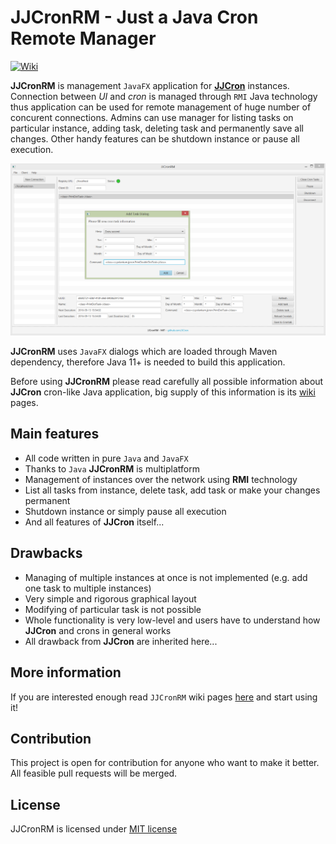 # JJCronRM - Just a Java Cron Remote Manager

[![Wiki](https://img.shields.io/badge/docs-wiki-orange.svg)](https://github.com/Neloop/JJCron/wiki/JJCronRM)

**JJCronRM** is management `JavaFX` application for **[JJCron](https://github.com/Neloop/JJCron/tree/main/jjcron "JJCron")** instances. Connection between _UI_ and _cron_ is managed through `RMI` Java technology thus application can be used for remote management of huge number of concurent connections. Admins can use manager for listing tasks on particular instance, adding task, deleting task and permanently save all changes. Other handy features can be shutdown instance or pause all execution.

![JJCronRM](src/doc-files/jjcronrm.png)

**JJCronRM** uses `JavaFX` dialogs which are loaded through Maven dependency, therefore Java 11+ is needed to build this application.

Before using **JJCronRM** please read carefully all possible information about **JJCron** cron-like Java application, big supply of this information is its [wiki](https://github.com/Neloop/JJCron/wiki) pages.

## Main features
- All code written in pure `Java` and `JavaFX`
- Thanks to `Java` **JJCronRM** is multiplatform
- Management of instances over the network using **RMI** technology
- List all tasks from instance, delete task, add task or make your changes permanent
- Shutdown instance or simply pause all execution
- And all features of **JJCron** itself...

## Drawbacks
- Managing of multiple instances at once is not implemented (e.g. add one task to multiple instances)
- Very simple and rigorous graphical layout
- Modifying of particular task is not possible
- Whole functionality is very low-level and users have to understand how **JJCron** and crons in general works
- All drawback from **JJCron** are inherited here...

## More information
If you are interested enough read `JJCronRM` wiki pages [here](https://github.com/Neloop/JJCron/wiki) and start using it!

## Contribution
This project is open for contribution for anyone who want to make it better. All feasible pull requests will be merged.

## License
JJCronRM is licensed under [MIT license](LICENSE)
